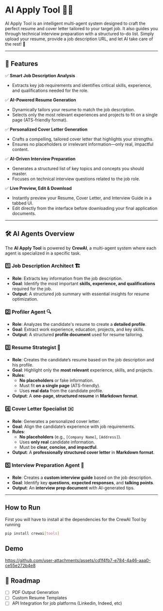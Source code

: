 
# **AI Apply Tool** 🧠📄  

AI Apply Tool is an intelligent multi-agent system designed to craft the perfect resume and cover letter tailored to your target job. It also guides you through technical interview preparation with a structured to-do list.
Simply upload your resume, provide a job description URL, and let AI take care of the rest! 🚀

---

## **📌 Features**
✅ **Smart Job Description Analysis**  
- Extracts key job requirements and identifies critical skills, experience, and qualifications needed for the role.  

✅ **AI-Powered Resume Generation**  
- Dynamically tailors your resume to match the job description.  
- Selects only the most relevant experiences and projects to fit on a single page (ATS-friendly format).

✅ **Personalized Cover Letter Generation**  
- Crafts a compelling, tailored cover letter that highlights your strengths.  
- Ensures no placeholders or irrelevant information—only real, impactful content.

✅ **AI-Driven Interview Preparation**  
- Generates a structured list of key topics and concepts you should master.  
- Focuses on technical interview questions related to the job role.

✅ **Live Preview, Edit & Download**  
- Instantly preview your Resume, Cover Letter, and Interview Guide in a tabbed UI.  
- Edit directly from the interface before downloading your final application documents.

---

## **🛠 AI Agents Overview**
The **AI Apply Tool** is powered by **CrewAI**, a multi-agent system where each agent is specialized in a specific task.

### **1️⃣ Job Description Architect 🏗️**
- **Role**: Extracts key information from the job description.  
- **Goal**: Identify the most important **skills, experience, and qualifications** required for the job.  
- **Output**: A structured job summary with essential insights for resume optimization.

### **2️⃣ Profiler Agent 🔍**
- **Role**: Analyzes the candidate's resume to create a **detailed profile**.  
- **Goal**: Extract work experience, education, projects, and key skills.  
- **Output**: A structured **profile document** used for resume tailoring.

### **3️⃣ Resume Strategist 📝**
- **Role**: Creates the candidate’s resume based on the job description and his profile.  
- **Goal**: Highlight only the **most relevant** experience, skills, and projects.  
- **Rules**:
  - **No placeholders** or fake information.  
  - Must fit **on a single page** (ATS-friendly).  
  - Uses **real data** from the candidate profile.  
- **Output**: A **one-page, structured resume** in **Markdown format**.

### **4️⃣ Cover Letter Specialist ✉️**
- **Role**: Generates a personalized cover letter.  
- **Goal**: Align the candidate’s experience with job requirements.  
- **Rules**:
  - **No placeholders** (e.g., `[Company Name]`, `[Address]`).  
  - Uses **only real** candidate information.  
  - Must be **clear, concise, and impactful**.  
- **Output**: A **professionally structured cover letter** in **Markdown format**.

### **5️⃣ Interview Preparation Agent 🎤**
- **Role**: Creates a **custom interview guide** based on the job description.  
- **Goal**: Identify key **questions**, **expected responses**, and **talking points**.  
- **Output**: An **interview prep document** with AI-generated tips.

---

## **How to Run**
First you will have to install al the dependencies for the CrewAI Tool by running 

```bash
pip install crewai[tools]
```

## **Demo**



https://github.com/user-attachments/assets/cd1f4fb7-e784-4a46-aaa0-ce55e272b4e8






## 🎯 **Roadmap**
- [ ] PDF Output Generation
- [ ] Custom Resume Templates
- [ ] API Integration for job platforms (Linkedin, Indeed, etc)
